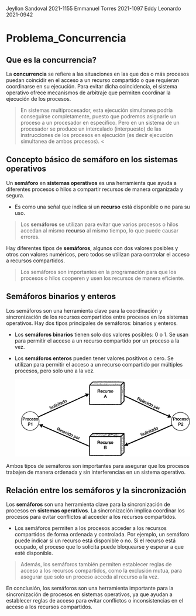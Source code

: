 Jeyllon Sandoval 2021-1155
Emmanuel Torres 2021-1097
Eddy Leonardo 2021-0942

# Problema_Concurrencia

## Que es la concurrencia?

La **concurrencia** se refiere a las situaciones en las que dos o más procesos puedan coincidir en el acceso a un recurso compartido o que requieran coordinarse en su ejecución. Para evitar dicha coincidencia, el sistema operativo ofrece mecanismos de arbitraje que permiten coordinar la ejecución de los procesos.

> En sistemas multiprocesador, esta ejecución simultanea podría conseguirse completamente, puesto que podremos asignarle un proceso a un procesador en específico. Pero en un sistema de un procesador se produce un intercalado (interpuesto) de las instrucciones de los procesos en ejecución (es decir ejecución simultanea de ambos procesos). <


## Concepto básico de semáforo en los sistemas operativos 

Un **semáforo** en **sistemas operativos** es una herramienta que ayuda a diferentes procesos o hilos a compartir recursos de manera organizada y segura. 

- Es como una señal que indica si un **recurso** está disponible o no para su uso. 

> Los **semáforos** se utilizan para evitar que varios procesos o hilos accedan al mismo **recurso** al mismo tiempo, lo que puede causar errores. 

Hay diferentes tipos de **semáforos**, algunos con dos valores posibles y otros con valores numéricos, pero todos se utilizan para controlar el acceso a recursos compartidos. 
> Los semáforos son importantes en la programación para que los procesos o hilos cooperen y usen los recursos de manera eficiente.


## Semáforos binarios y enteros

Los semáforos son una herramienta clave para la coordinación y sincronización de los recursos compartidos entre procesos en los sistemas operativos. Hay dos tipos principales de semáforos: binarios y enteros.

- Los **semáforos binarios** tienen solo dos valores posibles: 0 o 1. Se usan para permitir el acceso a un recurso compartido por un proceso a la vez.

- Los **semáforos enteros** pueden tener valores positivos o cero. Se utilizan para permitir el acceso a un recurso compartido por múltiples procesos, pero solo uno a la vez.

     ![Semaforo](/assests/images/Image4107.gif)

Ambos tipos de semáforos son importantes para asegurar que los procesos trabajen de manera ordenada y sin interferencias en un sistema operativo.

## Relación entre los semáforos y la sincronización

Los **semáforos** son una herramienta clave para la sincronización de procesos en **sistemas operativos**. La sincronización implica coordinar los procesos para evitar conflictos al acceder a los recursos compartidos.

- Los semáforos permiten a los procesos acceder a los recursos compartidos de forma ordenada y controlada. Por ejemplo, un semáforo puede indicar si un recurso está disponible o no. Si el recurso está ocupado, el proceso que lo solicita puede bloquearse y esperar a que esté disponible.

> Además, los semáforos también permiten establecer reglas de acceso a los recursos compartidos, como la exclusión mutua, para asegurar que solo un proceso acceda al recurso a la vez.

En conclusión, los semáforos son una herramienta importante para la sincronización de procesos en sistemas operativos, ya que ayudan a establecer reglas de acceso para evitar conflictos o inconsistencias en el acceso a los recursos compartidos.
